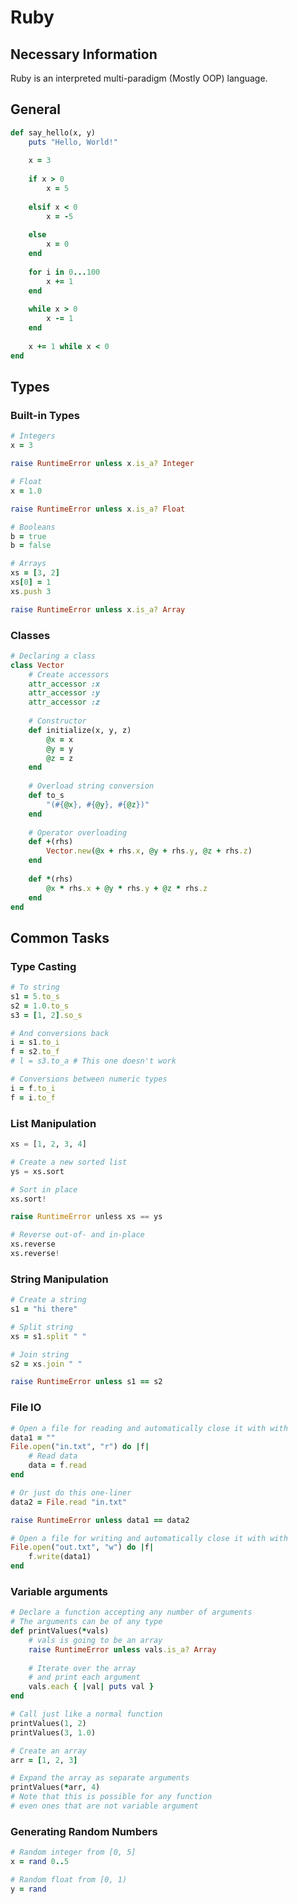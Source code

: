 # Ruby

## Necessary Information

Ruby is an interpreted multi-paradigm (Mostly OOP) language.

## General

```ruby
def say_hello(x, y)
	puts "Hello, World!"
	
	x = 3
	
	if x > 0
		x = 5
		
	elsif x < 0
		x = -5
		
	else
		x = 0
	end
	
	for i in 0...100
		x += 1
	end
	
	while x > 0
		x -= 1
	end
	
	x += 1 while x < 0
end
```

## Types

### Built-in Types

```ruby
# Integers
x = 3

raise RuntimeError unless x.is_a? Integer

# Float
x = 1.0

raise RuntimeError unless x.is_a? Float

# Booleans
b = true
b = false

# Arrays
xs = [3, 2]
xs[0] = 1
xs.push 3

raise RuntimeError unless x.is_a? Array
```

### Classes

```ruby
# Declaring a class
class Vector
	# Create accessors
	attr_accessor :x
	attr_accessor :y
	attr_accessor :z
	
	# Constructor
	def initialize(x, y, z)
		@x = x
		@y = y
		@z = z
	end
	
	# Overload string conversion
	def to_s
		"(#{@x}, #{@y}, #{@z})"
	end
	
	# Operator overloading
	def +(rhs)
		Vector.new(@x + rhs.x, @y + rhs.y, @z + rhs.z)
	end
	
	def *(rhs)
		@x * rhs.x + @y * rhs.y + @z * rhs.z
	end
end
```

## Common Tasks

### Type Casting

```ruby
# To string
s1 = 5.to_s
s2 = 1.0.to_s
s3 = [1, 2].so_s

# And conversions back
i = s1.to_i
f = s2.to_f
# l = s3.to_a # This one doesn't work

# Conversions between numeric types
i = f.to_i
f = i.to_f
```

### List Manipulation

```python
xs = [1, 2, 3, 4]

# Create a new sorted list
ys = xs.sort

# Sort in place
xs.sort!

raise RuntimeError unless xs == ys

# Reverse out-of- and in-place
xs.reverse
xs.reverse!
```

### String Manipulation

```ruby
# Create a string
s1 = "hi there"

# Split string
xs = s1.split " "

# Join string
s2 = xs.join " "

raise RuntimeError unless s1 == s2
```

### File IO

```ruby
# Open a file for reading and automatically close it with with
data1 = ""
File.open("in.txt", "r") do |f|
	# Read data
	data = f.read
end

# Or just do this one-liner
data2 = File.read "in.txt"

raise RuntimeError unless data1 == data2

# Open a file for writing and automatically close it with with
File.open("out.txt", "w") do |f|
	f.write(data1)
end
```

### Variable arguments

```ruby
# Declare a function accepting any number of arguments
# The arguments can be of any type
def printValues(*vals)
	# vals is going to be an array
	raise RuntimeError unless vals.is_a? Array
	
	# Iterate over the array
	# and print each argument
	vals.each { |val| puts val }
end

# Call just like a normal function
printValues(1, 2)
printValues(3, 1.0)

# Create an array
arr = [1, 2, 3]

# Expand the array as separate arguments
printValues(*arr, 4)
# Note that this is possible for any function
# even ones that are not variable argument
```

### Generating Random Numbers

```ruby
# Random integer from [0, 5]
x = rand 0..5

# Random float from [0, 1)
y = rand
```